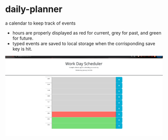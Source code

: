 # daily-planner
a calendar to keep track of events

- hours are properly displayed as red for current, grey for past, and green for future.
- typed events are saved to local storage when the corrisponding save key is hit.

![code functioning](https://github.com/WillRMorris/daily-planner/blob/main/assets/images/Screenshot%202024-01-24%20152527.png)

